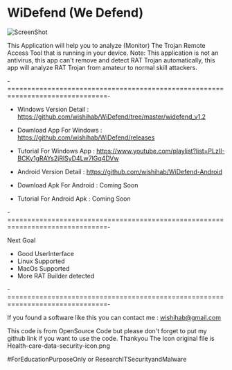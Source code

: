 # WiDefend (We Defend)

![ScreenShot](https://github.com/wishihab/WiDefend/blob/master/widefend_v1.2/Capture.JPG)

This Application will help you to analyze (Monitor) The Trojan Remote Access Tool that is running in your device.
Note: This application is not an antivirus, this app can't remove and detect RAT Trojan automatically, this app will analyze RAT Trojan from amateur to normal skill attackers.



-===============================================================================-
- Windows Version Detail : https://github.com/wishihab/WiDefend/tree/master/widefend_v1.2
- Download App For Windows : https://github.com/wishihab/WiDefend/releases
- Tutorial For Windows App : https://www.youtube.com/playlist?list=PLzII-BCKy1gRAYs2jRlSyD4Lw7lGq4DVw

- Android Version Detail : https://github.com/wishihab/WiDefend-Android
- Download Apk For Android : Coming Soon
- Tutorial For Android Apk : Coming Soon

-===============================================================================-

Next Goal
- Good UserInterface
- Linux Supported
- MacOs Supported
- More RAT Builder detected

-===============================================================================-

If you found a software like this you can contact me : wishihab@gmail.com

This code is from OpenSource Code but please don't forget to put my github link if you want to use the code. Thankyou
The Icon original file is Health-care-data-security-icon.png


#ForEducationPurposeOnly or ResearchITSecurityandMalware
